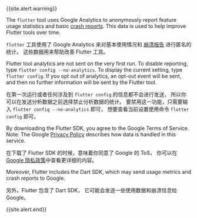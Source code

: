 {{site.alert.warning}}

  The `flutter` tool uses Google Analytics to anonymously report
  feature usage statistics and basic [crash reports][]. This data is
  used to help improve Flutter tools over time.
  
  `flutter` 工具使用了 Google Analytics
  来对基本使用情况和 [崩溃报告][crash reports] 进行匿名的统计。
  这些数据用来帮助改善 Flutter 工具。

  Flutter tool analytics are not sent on the very first run. To disable
  reporting, type `flutter config --no-analytics`. To display the current
  setting, type `flutter config`. If you opt out of analytics, an opt-out
  event will be sent, and then no further information will be sent by the
  Flutter tool.
  
  在第一次运行或者任何涉及到 `flutter config` 的信息都不会进行发送，
  所以你可以在发送分析数据之前选择禁止分析数据的统计。
  要禁用这一功能，只需要输入 `flutter config --no-analytics` 即可，
  想要查看当前设置使用命令 `flutter config` 即可。

  By downloading the Flutter SDK, you agree to the Google Terms of Service.
  Note: The Google [Privacy Policy][] describes how data is handled in this
  service.
  
  在下载了 Flutter SDK 的时候，意味着你同意了 Google 的 ToS，
  你可以在 [Google 隐私政策][Privacy Policy]中查看更详细的内容。

  Moreover, Flutter includes the Dart SDK, which may send usage metrics and
  crash reports to Google.
  
  另外，Flutter 包含了 Dart SDK，
  它可能会发送一些使用数据和崩溃信息给 Google。

{{site.alert.end}}

[Privacy Policy]: https://policies.google.cn/privacy
[crash reports]: https://github.com/flutter/flutter/wiki/Flutter-CLI-crash-reporting
